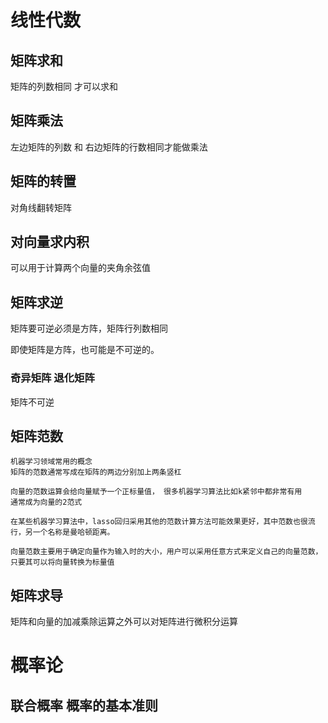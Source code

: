 # 线性代数

## 矩阵求和

矩阵的列数相同 才可以求和
## 矩阵乘法

左边矩阵的列数 和 右边矩阵的行数相同才能做乘法

## 矩阵的转置
对角线翻转矩阵

## 对向量求内积
可以用于计算两个向量的夹角余弦值

## 矩阵求逆

矩阵要可逆必须是方阵，矩阵行列数相同

即使矩阵是方阵，也可能是不可逆的。
### 奇异矩阵 退化矩阵
矩阵不可逆

## 矩阵范数

```
机器学习领域常用的概念
矩阵的范数通常写成在矩阵的两边分别加上两条竖杠

向量的范数运算会给向量赋予一个正标量值， 很多机器学习算法比如k紧邻中都非常有用
通常成为向量的2范式

在某些机器学习算法中，lasso回归采用其他的范数计算方法可能效果更好，其中范数也很流行，另一个名称是曼哈顿距离。

向量范数主要用于确定向量作为输入时的大小，用户可以采用任意方式来定义自己的向量范数，只要其可以将向量转换为标量值

```

## 矩阵求导

矩阵和向量的加减乘除运算之外可以对矩阵进行微积分运算


# 概率论

## 联合概率 概率的基本准则